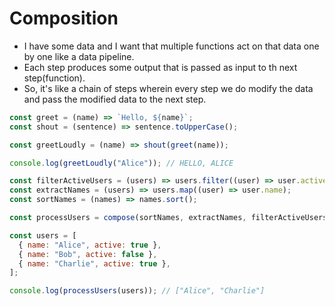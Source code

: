 # Composition

- I have some data and I want that multiple functions act on that data one by one like a data pipeline.
- Each step produces some output that is passed as input to th next step(function).
- So, it's like a chain of steps wherein every step we do modify the data and pass the modified data to the next step.

``` javascript
const greet = (name) => `Hello, ${name}`;
const shout = (sentence) => sentence.toUpperCase();

const greetLoudly = (name) => shout(greet(name));

console.log(greetLoudly("Alice")); // HELLO, ALICE

```

``` javascript
const filterActiveUsers = (users) => users.filter((user) => user.active);
const extractNames = (users) => users.map((user) => user.name);
const sortNames = (names) => names.sort();

const processUsers = compose(sortNames, extractNames, filterActiveUsers);

const users = [
  { name: "Alice", active: true },
  { name: "Bob", active: false },
  { name: "Charlie", active: true },
];

console.log(processUsers(users)); // ["Alice", "Charlie"]

```
